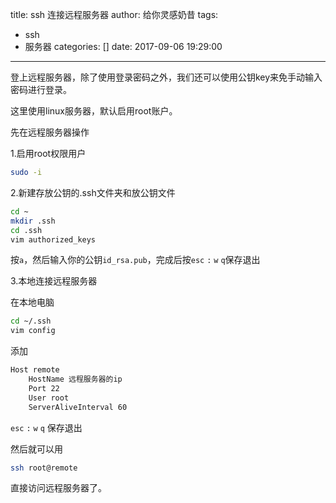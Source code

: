 title: ssh 连接远程服务器
author: 给你灵感奶昔
tags:
  - ssh
  - 服务器
categories: []
date: 2017-09-06 19:29:00
---
登上远程服务器，除了使用登录密码之外，我们还可以使用公钥key来免手动输入密码进行登录。
<!--more-->
这里使用linux服务器，默认启用root账户。

先在远程服务器操作

1.启用root权限用户
```bash 
sudo -i 
```

2.新建存放公钥的.ssh文件夹和放公钥文件
```bash
cd ~
mkdir .ssh
cd .ssh
vim authorized_keys
```
按``a``，然后输入你的公钥``id_rsa.pub``，完成后按``esc`` ``:`` ``w`` ``q``保存退出

3.本地连接远程服务器

在本地电脑
```bash
cd ~/.ssh
vim config
```
添加
```bash
Host remote
    HostName 远程服务器的ip
    Port 22
    User root
    ServerAliveInterval 60
```
``esc`` ``:`` ``w`` ``q`` 保存退出

然后就可以用 
``` bash
ssh root@remote
```
直接访问远程服务器了。